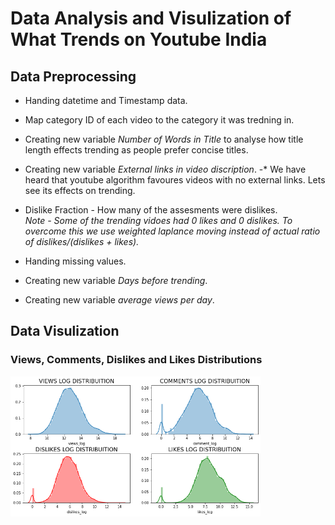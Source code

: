 # Data Analysis and Visulization of What Trends on Youtube India

## Data Preprocessing  
* Handing datetime and Timestamp data.  

* Map category ID of each video to the category it was tredning in.  

* Creating new variable *Number of Words in Title* to analyse how title length effects trending as people prefer concise titles.  

* Creating new variable *External links in video discription*. 
-* We have heard that youtube algorithm favoures videos with no external links. Lets see its effects on trending.  
  
* Dislike Fraction - How many of the assesments were dislikes.  
*Note - Some of the trending vidoes had 0 likes and 0 dislikes. To overcome this we use weighted laplance moving instead of actual ratio of dislikes/(dislikes +           likes).*  
  
* Handing missing values.  
  
* Creating new variable *Days before trending*.  
  
* Creating new variable *average views per day*.  
  
  
## Data Visulization  
### Views, Comments, Dislikes and Likes Distributions  
<img src="imgs/firstvisual.png" width="400px">  

